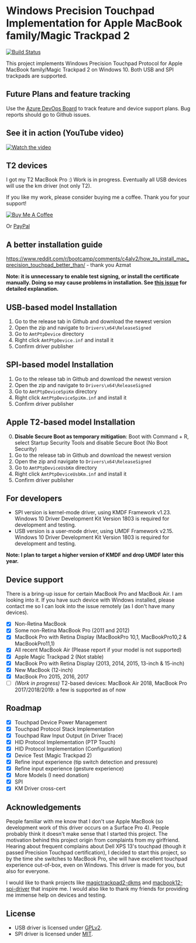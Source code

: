 # Windows Precision Touchpad Implementation for Apple MacBook family/Magic Trackpad 2

[![Build Status](https://ligstd.visualstudio.com/_apis/public/build/definitions/7694e0d0-94e3-4fd2-b39a-ecd261e1ba2e/22/badge)](https://ligstd.visualstudio.com/Apple%20PTP%20Trackpad/_build?definitionId=22)

This project implements Windows Precision Touchpad Protocol for Apple MacBook family/Magic Trackpad 2 on Windows 10. Both USB and SPI trackpads are supported.

## Future Plans and feature tracking

Use the [Azure DevOps Board](https://ligstd.visualstudio.com/Apple%20PTP%20Trackpad/_workitems/) to track feature and device support plans. Bug reports should go to Github issues.

## See it in action (YouTube video)

[![Watch the video](https://img.youtube.com/vi/-GWlfw7omdo/hqdefault.jpg)](https://youtu.be/-GWlfw7omdo)

## T2 devices

I got my T2 MacBook Pro :) Work is in progress. Eventually all USB devices will use the km driver (not only T2).

If you like my work, please consider buying me a coffee. Thank you for your support!

<a href="https://www.buymeacoffee.com/imbushuo" target="_blank"><img src="https://www.buymeacoffee.com/assets/img/custom_images/orange_img.png" alt="Buy Me A Coffee" style="height: auto !important;width: auto !important;" ></a>

Or [PayPal](https://www.paypal.com/paypalme/imbushuo)

## A better installation guide

https://www.reddit.com/r/bootcamp/comments/c4alv2/how_to_install_mac_precision_touchpad_better_than/ - thank you Azmat

**Note: it is unnecessary to enable test signing, or install the certificate manually. Doing so may cause problems in installation. See [this issue](https://github.com/imbushuo/mac-precision-touchpad/issues/228#issuecomment-538689587) for detailed explanation.**

## USB-based model Installation

1. Go to the release tab in Github and download the newest version
2. Open the zip and navigate to `Drivers\x64\ReleaseSigned`
3. Go to `AmtPtpDevice` directory
4. Right click `AmtPtpDevice.inf` and install it
5. Confirm driver publisher

## SPI-based model Installation

1. Go to the release tab in Github and download the newest version
2. Open the zip and navigate to `Drivers\x64\ReleaseSigned`
3. Go to `AmtPtpDeviceSpiKm` directory
4. Right click `AmtPtpDeviceSpiKm.inf` and install it
5. Confirm driver publisher

## Apple T2-based model Installation

0. **Disable Secure Boot as temporary mitigation**: Boot with Command + R, select Startup Security Tools and disable Secure Boot (No Boot Security)
1. Go to the release tab in Github and download the newest version
2. Open the zip and navigate to `Drivers\x64\ReleaseSigned`
3. Go to `AmtPtpDeviceUsbKm` directory
4. Right click `AmtPtpDeviceUsbKm.inf` and install it
5. Confirm driver publisher

## For developers

- SPI version is kernel-mode driver, using KMDF Framework v1.23. Windows 10 Driver Development Kit Version 1803 is required for development and testing.
- USB version is a user-mode driver, using UMDF Framework v2.15. Windows 10 Driver Development Kit Version 1803 is required for development and testing.

**Note: I plan to target a higher version of KMDF and drop UMDF later this year.**

## Device support

There is a bring-up issue for certain MacBook Pro and MacBook Air. I am looking into it. If you have such device with Windows installed, please contact me so I can look into the issue remotely (as I don't have many devices).

- [x] Non-Retina MacBook 
- [x] Some non-Retina MacBook Pro (2011 and 2012)
- [x] MacBook Pro with Retina Display (MacBookPro 10,1, MacBookPro10,2 & MacBookPro11,1)
- [x] All recent MacBook Air (Please report if your model is not supported)
- [x] Apple Magic Trackpad 2 (Not stable)
- [x] MacBook Pro with Retina Display (2013, 2014, 2015, 13-inch & 15-inch)
- [x] New MacBook (12-inch)
- [x] MacBook Pro 2015, 2016, 2017
- [ ] _(Work in progress)_ T2-based devices: MacBook Air 2018, MacBook Pro 2017/2018/2019: a few is supported as of now

## Roadmap

- [x] Touchpad Device Power Management
- [x] Touchpad Protocol Stack Implementation
- [x] Touchpad Raw Input Output (in Driver Trace)
- [x] HID Protocol Implementation (PTP Touch)
- [x] HID Protocol Implementation (Configuration)
- [x] Device Test (Magic Trackpad 2)
- [x] Refine input experience (tip switch detection and pressure)
- [x] Refine input experience (gesture experience)
- [x] More Models (I need donation)
- [x] SPI
- [x] KM Driver cross-cert

## Acknowledgements

People familiar with me know that I don't use Apple MacBook (so development work of this driver occurs on a Surface Pro 4). People probably think it doesn't make sense that I started this project. The motivation behind this project origin from complaints from my girlfriend. Hearing about frequent complains about Dell XPS 13's touchpad (though it passed Precision Touchpad certification), I decided to start this project, so by the time she switches to MacBook Pro, she will have excellent touchpad experience out-of-box, even on Windows. This driver is made for you, but also for everyone.

I would like to thank projects like [magictrackpad2-dkms](https://github.com/robbi5/magictrackpad2-dkms) and [macbook12-spi-driver](https://github.com/cb22/macbook12-spi-driver) that inspire me. I would also like to thank my friends for providing me immense help on devices and testing.
 
## License

- USB driver is licensed under [GPLv2](LICENSE-GPL.md).
- SPI driver is licensed under [MIT](LICENSE-MIT.md).


